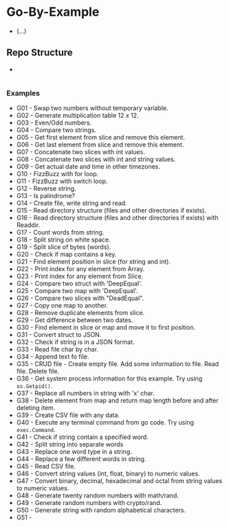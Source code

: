# Go-By-Example
- (...)

## Repo Structure
*
```

```


### Examples
 - G01 - Swap two numbers without temporary variable.
 - G02 - Generate multiplication table 12 x 12.
 - G03 - Even/Odd numbers.
 - G04 - Compare two strings.
 - G05 - Get first element from slice and remove this element.
 - G06 - Get last element from slice and remove this element.
 - G07 - Concatenate two slices with int values.
 - G08 - Concatenate two slices with int and string values.
 - G09 - Get actual date and time in other timezones.
 - G10 - FizzBuzz with for loop.
 - G11 - FizzBuzz with switch loop.
 - G12 - Reverse string.
 - G13 - Is palindrome?
 - G14 - Create file, write string and read.
 - G15 - Read directory structure (files and other directories if exists).
 - G16 - Read directory structure (files and other directories if exists) with Readdir.
 - G17 - Count words from string.
 - G18 - Split string on white space.
 - G19 - Split slice of bytes (words).
 - G20 - Check if map contains a key.
 - G21 - Find element position in slice (for string and int).
 - G22 - Print index for any element from Array.
 - G23 - Print index for any element from Slice.
 - G24 - Compare two struct with 'DeepEqual'.
 - G25 - Compare two map with 'DeepEqual'.
 - G26 - Compare two slices with "DeadEqual".
 - G27 - Copy one map to another.
 - G28 - Remove duplicate elements from slice.
 - G29 - Get difference between two dates.
 - G30 - Find element in slice or map and move it to first position.
 - G31 - Convert struct to JSON.
 - G32 - Check if string is in a JSON format.
 - G33 - Read file char by char.
 - G34 - Append text fo file.
 - G35 - CRUD file - Create empty file. Add some information to file. Read file. Delete file.
 - G36 - Get system process information for this example. Try using ``` os.Getpid() ```.
 - G37 - Replace all numbers in string with 'x' char.
 - G38 - Delete element from map and return map length before and after deleting item.
 - G39 - Create CSV file with any data.
 - G40 - Execute any terminal command from go code. Try using ```exec.Command```.
 - G41 - Check if string contain a specified word.
 - G42 - Split string into separate words
 - G43 - Replace one word type in a string.
 - G44 - Replace a few different words in string.
 - G45 - Read CSV file.
 - G46 - Convert string values (int, float, binary) to numeric values.
 - G47 - Convert binary, decimal, hexadecimal and octal from string values to numeric values.
 - G48 - Generate twenty random numbers with math/rand.
 - G49 - Generate random numbers with crypto/rand.
 - G50 - Generate string with random alphabetical characters.
 - G51 -
<!--
 - G33 - Decode JSON from input stream.
 - G34 - OOP example: Function takes interface as value.
 - G35 - OOP example: Function takes interface as pointer.
 - G36 - Create custom error.
 - G37 - Replace numbers in string with 'x' char.
 040 - Generate 256 bit key.k
 045(50) - Split URL and getting his parameters.
 -->
